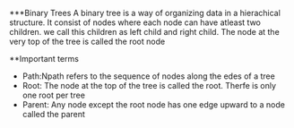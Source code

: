 ***Binary Trees
A binary tree is a way of organizing data in a hierachical structure. It consist of nodes where each node can have atleast two children. we call this children as left child and right child. The node at the very top of the tree is called the root node

**Important terms
- Path:Npath refers to the sequence of nodes along the edes of a tree
- Root: The node at the top of the tree is called the root. Therfe is only one root per tree
- Parent: Any node except the root node has one edge upward to a node called the parent